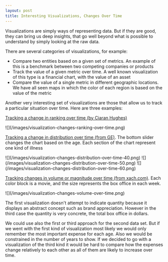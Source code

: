 ```yaml
---
layout: post
title: Interesting Visualizations, Changes Over Time
---
```


<p>
Visualizations are simply ways of representing data. But if they are good,
they can bring us deep insights, that go well beyond what is possible to
understand by simply looking at the raw data.
</p>
<p>
There are several categories of visualizations, for example:
  <ul>
    <li>Compare two entities based on a given set of metrics. An example
    of this is a benchmark between two competing companies or products</li>
    <li>Track the value of a given metric over time. A well known
    visualization of this type is a financial chart, with the value of an
    asset</li>
    <li>Compare the value of a single metric in different geographic locations.
    We have all seen maps in which the color of each region is based on the
    value of the metric</li>
  </ul>
<p>
Another very interesting set of visualizations are those that allow us to
track a particular situation over time. Here are three examples:
</p>
<p>
<a href="http://www.flickr.com/photos/ciaranhughes/4121291229/">
  Tracking a change in ranking over time (by Ciaran Hughes)</a>
</p>
![](/images/visualization-changes-ranking-over-time.png)
<p>
<a href="http://www.ge.com/visualization/health_costs/index.html">
  Tracking a change in distribution over time (from GE)</a>.
The bottom slider changes the chart based on the age. Each section of the
chart represent one kind of illness
</p>
![](/images/visualization-changes-distribution-over-time-40.png)
![](/images/visualization-changes-distribution-over-time-50.png)
![](/images/visualization-changes-distribution-over-time-60.png)
<p>
<a href="http://www.xach.com/moviecharts/2008.html">
  Tracking changes in volume or magnitude over time (from xach.com)</a>.
Each color block is a movie, and the size represents the box office in each
week.
</p>
![](/images/visualization-changes-volume-over-time.png)
<p>
The first visualization doesn't attempt to indicate quantity because it
displays an abstract concept such as brand appreciation. However in the third
case the quantity is very concrete, the total box office in dollars.
</p>
<p>
We could use also the first or third approach for the second data set.
But if we went with the first kind of visualization most likely we would only
remember the most important expense for each age. Also we would be constrained
in the number of years to show. If we decided to go with a visualization of
the third kind it would be hard to compare how the expenses change relatively
to each other as all of them are likely to increase over time.
</p>
